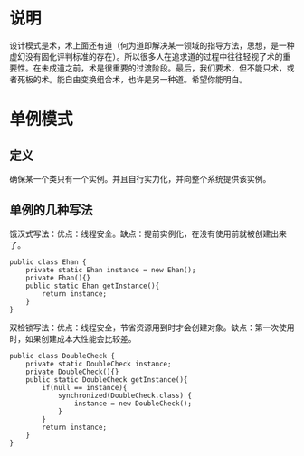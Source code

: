 # 说明
设计模式是术，术上面还有道（何为道即解决某一领域的指导方法，思想，是一种虚幻没有固化评判标准的存在）。所以很多人在追求道的过程中往往轻视了术的重要性。在未成道之前，术是很重要的过渡阶段。最后，我们要术，但不能只术，或者死板的术。能自由变换组合术，也许是另一种道。希望你能明白。

# 单例模式
## 定义
确保某一个类只有一个实例。并且自行实力化，并向整个系统提供该实例。

## 单例的几种写法
饿汉式写法：优点：线程安全。缺点：提前实例化，在没有使用前就被创建出来了。
```
public class Ehan {
    private static Ehan instance = new Ehan();
    private Ehan(){}
    public static Ehan getInstance(){
        return instance;
    }
}
```

双检锁写法：优点：线程安全，节省资源用到时才会创建对象。缺点：第一次使用时，如果创建成本大性能会比较差。
```
public class DoubleCheck {
    private static DoubleCheck instance;
    private DoubleCheck(){}
    public static DoubleCheck getInstance(){
        if(null == instance){
            synchronized(DoubleCheck.class) {
                instance = new DoubleCheck();
            }
        }
        return instance;
    }
}
```
